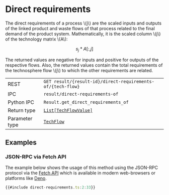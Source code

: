 # Direct requirements

The direct requirements of a process \\(j\\) are the scaled inputs and outputs
of the linked product and waste flows of that process related to the final
demand of the product system. Mathematically, it is the scaled column \\(j\\) of
the technology matrix \\(A\\):

$$
s_j * A[:,j]
$$

The returned values are negative for inputs and positive for outputs of the
respective flows. Also, the returned values contain the total requirements of
the technosphere flow \\(j\\) to which the other requirements are related. 

|            |                                                                                 |
|------------|---------------------------------------------------------------------------------|
| REST        | `GET result/{result-id}/direct-requirements-of/{tech-flow}`                    |
| IPC         | `result/direct-requirements-of`                                                |
| Python IPC  | `Result.get_direct_requirements_of`                                            |
| Return type | [`List[TechFlowValue]`](http://greendelta.github.io/olca-schema/classes/TechFlowValue.html) |
| Parameter type | [`TechFlow`](http://greendelta.github.io/olca-schema/classes/TechFlow.html) |


## Examples

### JSON-RPC via Fetch API

The example below shows the usage of this method using the JSON-RPC protocol via
the [Fetch API](https://developer.mozilla.org/en-US/docs/Web/API/Fetch_API)
which is available in modern web-browsers or platforms like
[Deno](https://deno.land/).

```ts
{{#include direct-requirements.ts:2:33}}
```
